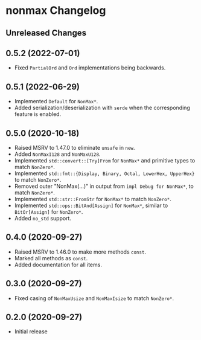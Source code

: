 # nonmax Changelog

## Unreleased Changes

## 0.5.2 (2022-07-01)
* Fixed `PartialOrd` and `Ord` implementations being backwards.

## 0.5.1 (2022-06-29)
* Implemented `Default` for `NonMax*`.
* Added serialization/deserialization with `serde` when the corresponding feature is enabled.

## 0.5.0 (2020-10-18)
* Raised MSRV to 1.47.0 to eliminate `unsafe` in `new`.
* Added `NonMaxI128` and `NonMaxU128`.
* Implemented `std::convert::[Try]From` for `NonMax*` and primitive types to match `NonZero*`.
* Implemented `std::fmt::{Display, Binary, Octal, LowerHex, UpperHex}` to match `NonZero*`.
* Removed outer "NonMax(...)" in output from `impl Debug for NonMax*`, to match `NonZero*`.
* Implemented `std::str::FromStr` for `NonMax*` to match `NonZero*`.
* Implemented `std::ops::BitAnd[Assign]` for `NonMax*`, similar to `BitOr[Assign]` for `NonZero*`.
* Added `no_std` support.

## 0.4.0 (2020-09-27)
* Raised MSRV to 1.46.0 to make more methods `const`.
* Marked all methods as `const`.
* Added documentation for all items.

## 0.3.0 (2020-09-27)
* Fixed casing of `NonMaxUsize` and `NonMaxIsize` to match `NonZero*`.

## 0.2.0 (2020-09-27)
* Initial release

